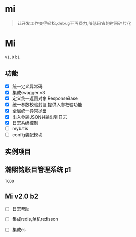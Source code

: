 # mi 
> 让开发工作变得轻松,debug不再费力,降低码农的时间碎片化
# Mi 
`v1.0` `b1`
## 功能
- [X] 统一定义异常码
- [X] 集成swagger v3
- [X] 定义统一返回对象 ResponseBase
- [X] 统一参数校验封装,提供入参校验功能
- [X] 全局统一异常抛出
- [X] 出入参转JSON并输出到日志
- [X] 日志系统控制
- [ ] mybatis
- [ ] config装配模块

## 实例项目
## 瀚熙铭账目管理系统 p1
`TODO`


 
## Mi v2.0 b2
- [ ] 日志帮助
- [ ] 集成redis,单机redisson
- [ ] 集成es



